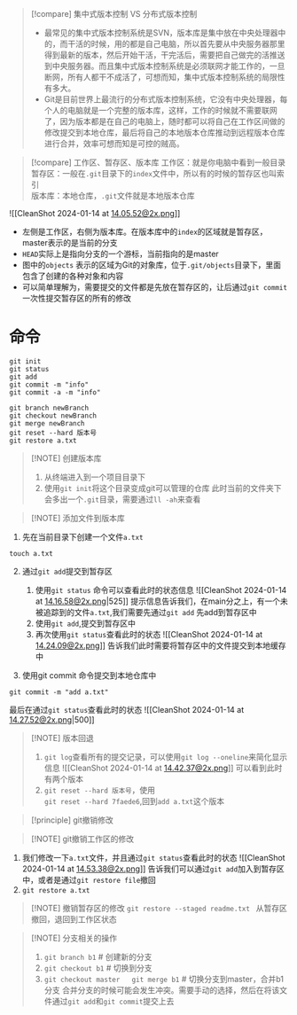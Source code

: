 
> [!compare] 集中式版本控制  VS 分布式版本控制
> * 最常见的集中式版本控制系统是SVN，版本库是集中放在中央处理器中的，而干活的时候，用的都是自己电脑，所以首先要从中央服务器那里得到最新的版本，然后开始干活，干完活后，需要把自己做完的活推送到中央服务器。而且集中式版本控制系统是必须联网才能工作的，一旦断网，所有人都干不成活了，可想而知，集中式版本控制系统的局限性有多大。
> * Git是目前世界上最流行的分布式版本控制系统，它没有中央处理器，每个人的电脑就是一个完整的版本库，这样，工作的时候就不需要联网了，因为版本都是在自己的电脑上，随时都可以将自己在工作区间做的修改提交到本地仓库，最后将自己的本地版本仓库推动到远程版本仓库进行合并，效率可想而知是可控的贼高。



> [!compare] 工作区、暂存区、版本库
> 工作区：就是你电脑中看到一般目录  
> 暂存区：一般在`.git`目录下的`index`文件中，所以有的时候的暂存区也叫索引  
> 版本库：本地仓库，`.git`文件就是本地版本仓库

![[CleanShot 2024-01-14 at 14.05.52@2x.png]]
* 左侧是工作区，右侧为版本库。在版本库中的`index`的区域就是暂存区，master表示的是当前的分支
* `HEAD`实际上是指向分支的一个游标，当前指向的是master
* 图中的`objects` 表示的区域为Git的对象库，位于`.git/objects`目录下，里面包含了创建的各种对象和内容
* 可以简单理解为，需要提交的文件都是先放在暂存区的，让后通过`git commit`一次性提交暂存区的所有的修改



# 命令
```shell   
git init
git status
git add
git commit -m "info"
git commit -a -m "info"

git branch newBranch
git checkout newBranch
git merge newBranch
git reset --hard 版本号
git restore a.txt
```


> [!NOTE] 创建版本库
> 1. 从终端进入到一个项目目录下
> 2. 使用`git init`将这个目录变成git可以管理的仓库
> 此时当前的文件夹下会多出一个`.git`目录，需要通过`ll -ah`来查看


> [!NOTE] 添加文件到版本库

1. 先在当前目录下创建一个文件`a.txt`
```shell
touch a.txt
```

2. 通过`git add`提交到暂存区
	1. 使用`git status` 命令可以查看此时的状态信息
		![[CleanShot 2024-01-14 at 14.16.58@2x.png|525]]
  提示信息告诉我们，在main分之上，有一个未被追踪到的文件`a.txt`,我们需要先通过`git add` 先add到暂存区中
	2.  使用`git add`,提交到暂存区中
	3.  再次使用`git status`查看此时的状态
		![[CleanShot 2024-01-14 at 14.24.09@2x.png]]
		告诉我们此时需要将暂存区中的文件提交到本地缓存中

3. 使用git commit 命令提交到本地仓库中
```shell
git commit -m "add a.txt"
```
最后在通过`git status`查看此时的状态
![[CleanShot 2024-01-14 at 14.27.52@2x.png|500]]




> [!NOTE] 版本回退
> 1. `git log`查看所有的提交记录，可以使用`git log --oneline`来简化显示信息
> 	![[CleanShot 2024-01-14 at 14.42.37@2x.png]]
> 	可以看到此时有两个版本
> 2. `git reset --hard 版本号`，使用  
> `git reset --hard 7faede6`,回到`add a.txt`这个版本




> [!principle] git撤销修改

> [!NOTE] git撤销工作区的修改
1. 我们修改一下`a.txt`文件，并且通过`git status`查看此时的状态
	![[CleanShot 2024-01-14 at 14.53.38@2x.png]]
	告诉我们可以通过`git add`加入到暂存区中，或者是通过`git restore file`撤回
 2. `git restore a.txt`


> [!NOTE] 撤销暂存区的修改
> `git restore --staged readme.txt `   从暂存区撤回，退回到工作区状态





> [!NOTE] 分支相关的操作
> 1. `git branch b1`      # 创建新的分支
> 2. `git checkout b1`     # 切换到分支
> 3. `git checkout master   git merge b1`    # 切换分支到master，合并b1分支
合并分支的时候可能会发生冲突。需要手动的选择，然后在将该文件通过`git add`和`git commit`提交上去







